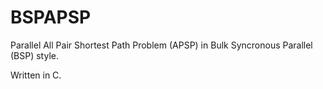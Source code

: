 BSPAPSP
=======

Parallel All Pair Shortest Path Problem  (APSP) in Bulk Syncronous Parallel (BSP) style.

Written in C.

